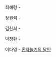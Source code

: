최혜령 - 

장원석 - 

김찬희 - 

박정환 - 

이다영 - [혼자놀기의 달인](https://school.programmers.co.kr/learn/courses/30/lessons/131130)
